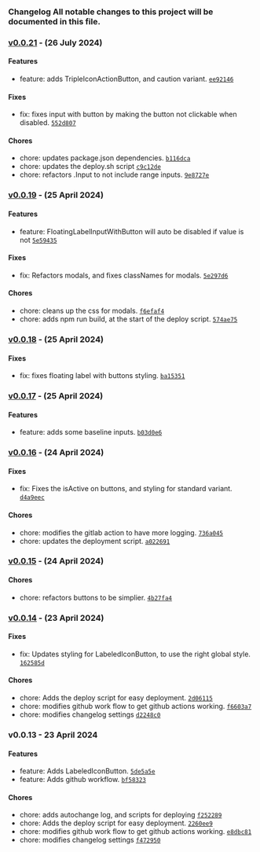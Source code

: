 ### Changelog All notable changes to this project will be documented in this file.

### [v0.0.21](https://github.com/JonnyDeates/koi-pool/compare/v0.0.19...v0.0.21)  - (26 July 2024)

#### Features

- feature: adds TripleIconActionButton, and caution variant. [`ee92146`](https://github.com/JonnyDeates/koi-pool/commit/ee92146e86a72f9b68e057f26b64d37582ab9748)

#### Fixes

- fix: fixes input with button by making the button not clickable when disabled. [`552d807`](https://github.com/JonnyDeates/koi-pool/commit/552d8071c668a4c865b89c78d51327def79ba1dd)

#### Chores

- chore: updates package.json dependencies. [`b116dca`](https://github.com/JonnyDeates/koi-pool/commit/b116dca0a2f81f6e6e2c53e7d6fdd48b8b9551e7)
- chore: updates the deploy.sh script [`c9c12de`](https://github.com/JonnyDeates/koi-pool/commit/c9c12de01b8bb4354bea2cb762bcdd002745b99d)
- chore: refactors .Input to not include range inputs. [`9e8727e`](https://github.com/JonnyDeates/koi-pool/commit/9e8727ecc445cd35b66e6dd28052ee3648e609e0)

### [v0.0.19](https://github.com/JonnyDeates/koi-pool/compare/v0.0.18...v0.0.19)  - (25 April 2024)

#### Features

- feature: FloatingLabelInputWithButton will auto be disabled if value is not [`5e59435`](https://github.com/JonnyDeates/koi-pool/commit/5e59435ba4574f7eb7650fddcf0c66b8152efc7e)

#### Fixes

- fix: Refactors modals, and fixes classNames for modals. [`5e297d6`](https://github.com/JonnyDeates/koi-pool/commit/5e297d641525a08f10ccb15fd87707d769bff813)

#### Chores

- chore: cleans up the css for modals. [`f6efaf4`](https://github.com/JonnyDeates/koi-pool/commit/f6efaf443f8ce17ab0f96c48a39bcec30f3f2dcd)
- chore: adds npm run build, at the start of the deploy script. [`574ae75`](https://github.com/JonnyDeates/koi-pool/commit/574ae75b652c2bc52e95efd99908aa386ba41666)

### [v0.0.18](https://github.com/JonnyDeates/koi-pool/compare/v0.0.17...v0.0.18)  - (25 April 2024)

#### Fixes

- fix: fixes floating label with buttons styling. [`ba15351`](https://github.com/JonnyDeates/koi-pool/commit/ba153513ab28dd90e4713662a57196f6199345bf)

### [v0.0.17](https://github.com/JonnyDeates/koi-pool/compare/v0.0.16...v0.0.17)  - (25 April 2024)

#### Features

- feature: adds some baseline inputs. [`b03d0e6`](https://github.com/JonnyDeates/koi-pool/commit/b03d0e606a7cfe0702c54dcc2bea1a574464d774)

### [v0.0.16](https://github.com/JonnyDeates/koi-pool/compare/v0.0.15...v0.0.16)  - (24 April 2024)

#### Fixes

- fix: Fixes the isActive on buttons, and styling for standard variant. [`d4a9eec`](https://github.com/JonnyDeates/koi-pool/commit/d4a9eec3def2be3a50a646f16bb57db57174a2e0)

#### Chores

- chore: modifies the gitlab action to have more logging. [`736a045`](https://github.com/JonnyDeates/koi-pool/commit/736a0459da18622210ba58a6aaba55d62866ef59)
- chore: updates the deployment script. [`a022691`](https://github.com/JonnyDeates/koi-pool/commit/a0226919a2ffc6b5c65552eac32fd006d285d8d4)

### [v0.0.15](https://github.com/JonnyDeates/koi-pool/compare/v0.0.14...v0.0.15)  - (24 April 2024)

#### Chores

- chore: refactors buttons to be simplier. [`4b27fa4`](https://github.com/JonnyDeates/koi-pool/commit/4b27fa4eb48701164c1bd5b4528f6be2cf46d7f8)

### [v0.0.14](https://github.com/JonnyDeates/koi-pool/compare/v0.0.13...v0.0.14)  - (23 April 2024)

#### Fixes

- fix: Updates styling for LabeledIconButton, to use the right global style. [`162585d`](https://github.com/JonnyDeates/koi-pool/commit/162585dd16eb4ee9c56d5482af6538b3e397831d)

#### Chores

- chore: Adds the deploy script for easy deployment. [`2d06115`](https://github.com/JonnyDeates/koi-pool/commit/2d06115afdd715517de9901cf0d75ccd509a43b5)
- chore: modifies github work flow to get github actions working. [`f6603a7`](https://github.com/JonnyDeates/koi-pool/commit/f6603a7df8ac9002384873b88d388c150e181ebc)
- chore: modifies changelog settings [`d2248c0`](https://github.com/JonnyDeates/koi-pool/commit/d2248c04a9d8339298678bf8e3bf60ad4947b39c)

### v0.0.13 - 23 April 2024

#### Features

- feature: Adds LabeledIconButton. [`5de5a5e`](https://github.com/JonnyDeates/koi-pool/commit/5de5a5e5291ca0a35fde139c77a79e23f267ea10)
- feature: Adds github workflow. [`bf58323`](https://github.com/JonnyDeates/koi-pool/commit/bf583238334abb57e87c09528ad7996ec094d632)

#### Chores

- chore: adds autochange log, and scripts for deploying [`f252289`](https://github.com/JonnyDeates/koi-pool/commit/f2522895185f5b92e518f5ade4bc1a65a7e41eff)
- chore: Adds the deploy script for easy deployment. [`2260ee9`](https://github.com/JonnyDeates/koi-pool/commit/2260ee9720a1d81348de4fd06f7b58a291da226c)
- chore: modifies github work flow to get github actions working. [`e8dbc81`](https://github.com/JonnyDeates/koi-pool/commit/e8dbc810da63cfa4e997d8dca8bc59a9584ad1f8)
- chore: modifies changelog settings [`f472950`](https://github.com/JonnyDeates/koi-pool/commit/f4729505ba65066b830301fd50487a0ed285dbbe)
